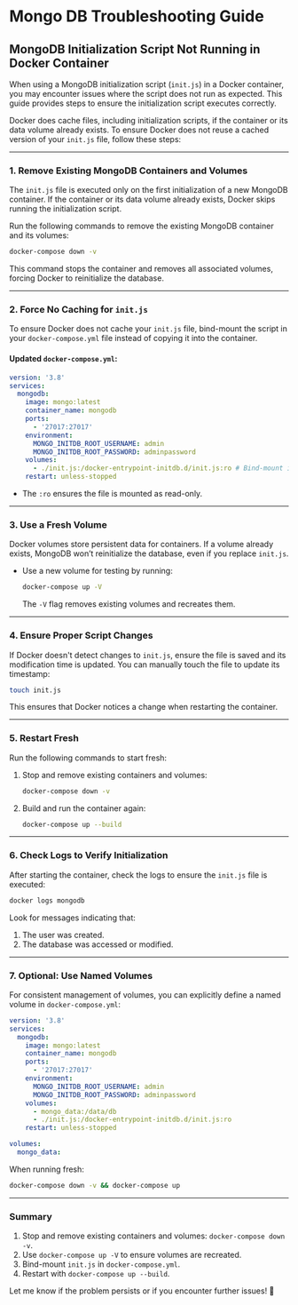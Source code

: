 # Mongo DB Troubleshooting Guide

## MongoDB Initialization Script Not Running in Docker Container

When using a MongoDB initialization script (`init.js`) in a Docker container, you may encounter issues where the script does not run as expected. This guide provides steps to ensure the initialization script executes correctly.

Docker does cache files, including initialization scripts, if the container or its data volume already exists. To ensure Docker does not reuse a cached version of your `init.js` file, follow these steps:

---

### **1. Remove Existing MongoDB Containers and Volumes**

The `init.js` file is executed only on the first initialization of a new MongoDB container. If the container or its data volume already exists, Docker skips running the initialization script.

Run the following commands to remove the existing MongoDB container and its volumes:

```bash
docker-compose down -v
```

This command stops the container and removes all associated volumes, forcing Docker to reinitialize the database.

---

### **2. Force No Caching for `init.js`**

To ensure Docker does not cache your `init.js` file, bind-mount the script in your `docker-compose.yml` file instead of copying it into the container.

#### Updated `docker-compose.yml`:

```yaml
version: '3.8'
services:
  mongodb:
    image: mongo:latest
    container_name: mongodb
    ports:
      - '27017:27017'
    environment:
      MONGO_INITDB_ROOT_USERNAME: admin
      MONGO_INITDB_ROOT_PASSWORD: adminpassword
    volumes:
      - ./init.js:/docker-entrypoint-initdb.d/init.js:ro # Bind-mount init.js
    restart: unless-stopped
```

- The `:ro` ensures the file is mounted as read-only.

---

### **3. Use a Fresh Volume**

Docker volumes store persistent data for containers. If a volume already exists, MongoDB won’t reinitialize the database, even if you replace `init.js`.

- Use a new volume for testing by running:
  ```bash
  docker-compose up -V
  ```
  The `-V` flag removes existing volumes and recreates them.

---

### **4. Ensure Proper Script Changes**

If Docker doesn't detect changes to `init.js`, ensure the file is saved and its modification time is updated. You can manually touch the file to update its timestamp:

```bash
touch init.js
```

This ensures that Docker notices a change when restarting the container.

---

### **5. Restart Fresh**

Run the following commands to start fresh:

1. Stop and remove existing containers and volumes:
   ```bash
   docker-compose down -v
   ```
2. Build and run the container again:
   ```bash
   docker-compose up --build
   ```

---

### **6. Check Logs to Verify Initialization**

After starting the container, check the logs to ensure the `init.js` file is executed:

```bash
docker logs mongodb
```

Look for messages indicating that:

1. The user was created.
2. The database was accessed or modified.

---

### **7. Optional: Use Named Volumes**

For consistent management of volumes, you can explicitly define a named volume in `docker-compose.yml`:

```yaml
version: '3.8'
services:
  mongodb:
    image: mongo:latest
    container_name: mongodb
    ports:
      - '27017:27017'
    environment:
      MONGO_INITDB_ROOT_USERNAME: admin
      MONGO_INITDB_ROOT_PASSWORD: adminpassword
    volumes:
      - mongo_data:/data/db
      - ./init.js:/docker-entrypoint-initdb.d/init.js:ro
    restart: unless-stopped

volumes:
  mongo_data:
```

When running fresh:

```bash
docker-compose down -v && docker-compose up
```

---

### **Summary**

1. Stop and remove existing containers and volumes: `docker-compose down -v`.
2. Use `docker-compose up -V` to ensure volumes are recreated.
3. Bind-mount `init.js` in `docker-compose.yml`.
4. Restart with `docker-compose up --build`.

Let me know if the problem persists or if you encounter further issues! 🚀
